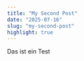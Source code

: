 ```yaml
---
title: "My Second Post"
date: "2025-07-16"
slug: "my-second-post"
highlight: true
---
```


Das ist ein Test